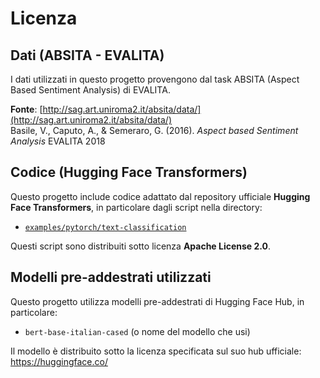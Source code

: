 # Licenza 
## Dati (ABSITA - EVALITA)
I dati utilizzati in questo progetto provengono dal task ABSITA (Aspect Based Sentiment Analysis) di EVALITA.

**Fonte**: [http://sag.art.uniroma2.it/absita/data/](http://sag.art.uniroma2.it/absita/data/)  
Basile, V., Caputo, A., & Semeraro, G. (2016). *Aspect based Sentiment Analysis*
EVALITA 2018

## Codice (Hugging Face Transformers)

Questo progetto include codice adattato dal repository ufficiale **Hugging Face Transformers**, in particolare dagli script nella directory:

- [`examples/pytorch/text-classification`](https://github.com/huggingface/transformers/tree/main/examples/pytorch/text-classification)

Questi script sono distribuiti sotto licenza **Apache License 2.0**.

## Modelli pre-addestrati utilizzati

Questo progetto utilizza modelli pre-addestrati di Hugging Face Hub, in particolare:

- `bert-base-italian-cased` (o nome del modello che usi)

Il modello è distribuito sotto la licenza specificata sul suo hub ufficiale:  
https://huggingface.co/<nome-modello>




